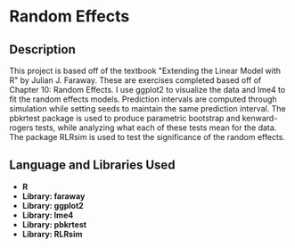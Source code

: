 <h1>Random Effects</h1>

<h2>Description</h2>
This project is based off of the textbook "Extending the Linear Model with R" by Julian J. Faraway. These are exercises completed based off of Chapter 10: Random Effects. I use ggplot2 to visualize the data and lme4 to fit the random effects models. Prediction intervals are computed through simulation while setting seeds to maintain the same prediction interval. The pbkrtest package is used to produce parametric bootstrap and kenward-rogers tests, while analyzing what each of these tests mean for the data. The package RLRsim is used to test the significance of the random effects. 
<br />

<h2>Language and Libraries Used</h2>

- <b>R</b>
- <b>Library: faraway</b>
- <b>Library: ggplot2</b>
- <b>Library: lme4</b>
- <b>Library: pbkrtest</b>
- <b>Library: RLRsim</b>
